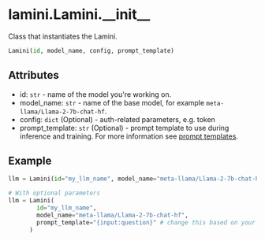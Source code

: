 # lamini.Lamini.\_\_init\_\_

Class that instantiates the Lamini.

```python
Lamini(id, model_name, config, prompt_template)
```

## Attributes

-   id: `str` - name of the model you're working on.
-   model_name: `str` - name of the base model, for example `meta-llama/Llama-2-7b-chat-hf`.
-   config: `dict` (Optional) - auth-related parameters, e.g. token
-   prompt_template: `str` (Optional) - prompt template to use during inference and training. For more information see [prompt templates](/Concepts/prompt_templates/).

## Example

```python
llm = Lamini(id="my_llm_name", model_name="meta-llama/Llama-2-7b-chat-hf")

# With optional parameters
llm = Lamini(
        id="my_llm_name",
        model_name="meta-llama/Llama-2-7b-chat-hf",
        prompt_template="{input:question}" # change this based on your expected input
      )
```
